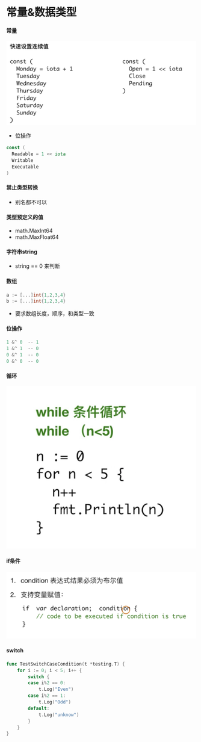 # 常量&数据类型

#### 常量
![-w1229](media/15710601189403/15710601502836.jpg)
* 位操作

```go
const (
  Readable = 1 << iota
  Writable
  Executable
)
```

#### 禁止类型转换
* 别名都不可以

#### 类型预定义的值
* math.MaxInt64
* math.MaxFloat64

#### 字符串string
* string == 0 来判断

#### 数组
```go
a := [...]int{1,2,3,4}
b := [...]int{1,2,3,4}
```
* 要求数组长度，顺序，和类型一致

#### 位操作
```go
1 &^ 0  -- 1
1 &^ 1  -- 0
0 &^ 1  -- 0
0 &^ 0  -- 0
```

#### 循环
![-w508](media/15710601189403/15710612828833.jpg)

#### if条件
![-w1024](media/15710601189403/15710613636218.jpg)

#### switch
```go
func TestSwitchCaseCondition(t *testing.T) {
	for i := 0; i < 5; i++ {
		switch {
		case i%2 == 0:
			t.Log("Even")
		case i%2 == 1:
			t.Log("Odd")
		default:
			t.Log("unknow")
		}
	}
}
```

#### 